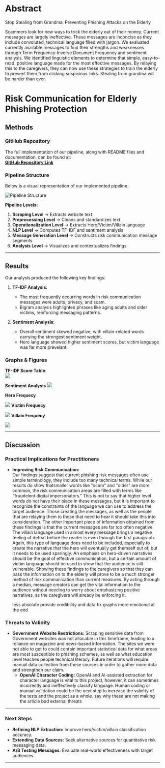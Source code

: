 # Abstract
Stop Stealing from Grandma:
Preventing Phishing Attacks on the Elderly

Scammers look for new ways to trick the elderly out of their money. Current messages are largely ineffective. These messages are inconcise as they include convoluted, technical language filled with jargon. We evaluated currently available messages to find their strengths and weaknesses through Term Frequency-Inverse Document Frequency and sentiment analysis. We identified linguistic elements to determine that simple, easy-to-read, positive language made for the most effective messages. By relaying this to the caregivers, they can now use these strategies to train the elderly to prevent them from clicking suspicious links. Stealing from grandma will be harder than ever.



# Risk Communication for Elderly Phishing Protection  

##  Methods  

###  GitHub Repository  
The full implementation of our pipeline, along with README files and documentation, can be found at:  
[**GitHub Repository Link**](https://github.com/AlexanderRoylance/csci491.git)  

###  Pipeline Structure  
Below is a visual representation of our implemented pipeline:  

![Pipeline Structure](https://github.com/user-attachments/assets/720438aa-430d-423d-b1de-f4f3276b95a6)  

**Pipeline Levels:**  

1. **Scraping Level** → Extracts website text  
2. **Preprocessing Level** → Cleans and standardizes text  
3. **Operationalization Level** → Extracts Hero/Victim/Villain language  
4. **NLP Level** → Computes TF-IDF and sentiment analysis  
5. **Message Generation Level** → Constructs risk communication message segments  
6. **Analysis Level** → Visualizes and contextualizes findings  

---

##  Results  

Our analysis produced the following key findings:  

1. **TF-IDF Analysis:**  
   - The most frequently occurring words in risk communication messages were adults, privacy, and scam.  
   - Bigram analysis highlighted phrases like aging adults and older victims, reinforcing messaging patterns.  

2. **Sentiment Analysis:**  
   - Overall sentiment skewed negative, with villain-related words carrying the strongest sentiment weight.  
   - Hero language showed higher sentiment scores, but victim language was far more prevelant.  

###  Graphs & Figures  

**TF-IDF Score Table:**  
![](https://github.com/user-attachments/assets/9ec5d407-9de8-4b66-8194-936799bc614c)


**Sentiment Analysis**
![](https://github.com/user-attachments/assets/39df3181-069b-4923-beb0-79fe8fcaff53)


**Hero Frequecy**

![](https://github.com/bhagdht/ChumBucket_RiskManagment/blob/main/3_ResultParty/hero_freq.png?raw=true) 
**Victim Frequecy**

![](https://github.com/bhagdht/ChumBucket_RiskManagment/blob/main/3_ResultParty/victim_freq.png?raw=true)
**Villain Frequecy**

![](https://github.com/bhagdht/ChumBucket_RiskManagment/blob/main/3_ResultParty/villain_freq.png?raw=true)

---

##  Discussion  

### **Practical Implications for Practitioners**  

- **Improving Risk Communication:**  
  Our findings suggest that current phishing risk messages often use simple terminology, they include too many technical terms. While our results do show
  thatsmaller words like "scam" and "older" are more common, the risk communication areas are filled with terms like "fraudelent digital impersonators." This is not to
  say that higher level words do not have their place in these messages, but it is important to recognize the constraints of the language we can use to address
  the target audience. Those creating the messages, as well as the people that are relaying them to those that need to hear it should take this into
  consideration. The other important piece of information obtained from these findings is that the current messages are far too often negative. The villain
  language used in almost every message brings a negative feeling of defeat before the reader is even through the first paragraph. Again, this type of language
  does need to be included, especially to create the narrative that the hero will eventually get themself out of, but it needs to be used sparingly. An emphasis
  on hero-driven narratives should be the goal of effective communication, but a certain amount of victim language should be used to show that the audience is still vulnerable. Showing
  these findings to the caregivers so that they can pass the information on to the elderly will prove to be a much stronger method of risk communication than
  current measures. By acting through a median, message creators can get the vital information to the audience without needing to worry about emphasizing
  positive narratives, as the caregivers will already be enforcing it.

  less absolute
  provide credibility and data
  fix graphs
  more emotional at the end
  

### **Threats to Validity**  

- **Government Website Restrictions:**
  Scraping sensitive data from Government websites was not allocable in this timeframe, leading to a reliance on magazine and news-based information. The sites
  we were not able to get to could contain important statistical data for what areas are most susceptible to phishing schemes, as well as what education level
  teaches people technical literacy. Future iterations will require manual data collection from these sources in order to gather more data and strengthen our
  claim.
  - **OpenAI Character Coding:**
  OpenAI and AI-assisted extraction for character language is vital to this project, however, it can sometimes incorrectly and ineffectively classify
  language. Human coding or manual validation could be the next step to increase the validity of the tests and the project as a whole.
say why these are not making the article bad
external threats
---

### **Next Steps**  

- **Refining NLP Extraction:** Improve hero/victim/villain classification accuracy.  
- **Extending Data Sources:** Seek alternative sources for quantitative risk messaging data.  
- **A/B Testing Messages:** Evaluate real-world effectiveness with target audiences.  

---  
